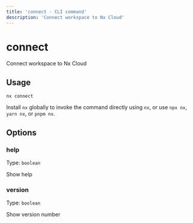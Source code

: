 ```yaml
---
title: 'connect - CLI command'
description: 'Connect workspace to Nx Cloud'
---
```


# connect

Connect workspace to Nx Cloud

## Usage

```shell
nx connect
```

Install `nx` globally to invoke the command directly using `nx`, or use `npx nx`, `yarn nx`, or `pnpm nx`.

## Options

### help

Type: `boolean`

Show help

### version

Type: `boolean`

Show version number
